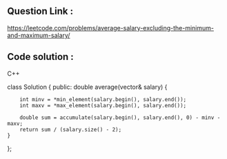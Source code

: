 ## Question Link :

https://leetcode.com/problems/average-salary-excluding-the-minimum-and-maximum-salary/

## Code solution :

C++

class Solution {
public:
    double average(vector<int>& salary) {
        
        int minv = *min_element(salary.begin(), salary.end());
        int maxv = *max_element(salary.begin(), salary.end());

        double sum = accumulate(salary.begin(), salary.end(), 0) - minv - maxv;
        return sum / (salary.size() - 2);
    }
};
